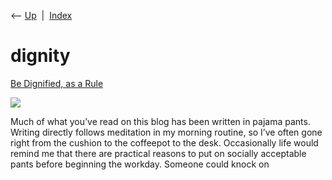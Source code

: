 <div class="nav">

⟵ [Up](index.html)  \|  [Index](index.html)

</div>

# dignity

<div class="cards">

<div class="card">

<div class="card-title">

[Be Dignified, as a
Rule](https://www.raptitude.com/2023/03/be-dignified-as-a-rule)

</div>

<div class="card-image">

[![](https://www.raptitude.com/wp-content/uploads/2023/03/remy_loz-3S0INpfREQc-unsplash.jpg)](https://www.raptitude.com/2023/03/be-dignified-as-a-rule)

</div>

Much of what you’ve read on this blog has been written in pajama pants.
Writing directly follows meditation in my morning routine, so I’ve often
gone right from the cushion to the coffeepot to the desk. Occasionally
life would remind me that there are practical reasons to put on socially
acceptable pants before beginning the workday. Someone could knock on

</div>

</div>
